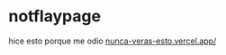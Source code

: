 # notflaypage
hice esto porque me odio
[nunca-veras-esto.vercel.app/
](https://nunca-veras-esto.vercel.app/)

